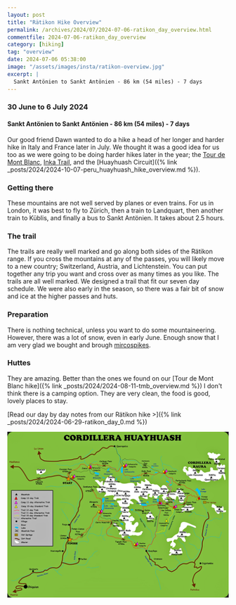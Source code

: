 ```yaml
---
layout: post
title: "Rätikon Hike Overview"
permalink: /archives/2024/07/2024-07-06-ratikon_day_overview.html
commentfile: 2024-07-06-ratikon_day_overview
category: [hiking]
tag: "overview"
date: 2024-07-06 05:38:00
image: "/assets/images/insta/ratikon-overview.jpg"
excerpt: |
  Sankt Antönien to Sankt Antönien - 86 km (54 miles) - 7 days
---
```


### 30 June to 6 July 2024

#### Sankt Antönien to Sankt Antönien - 86 km (54 miles) - 7 days

Our good friend Dawn wanted to do a hike a head of her longer and harder hike in Italy and France later in July. We thought it was a good idea for us too as we were going to be doing harder hikes later in the year; the [Tour de Mont Blanc](_posts/2024/2024-08-11-tmb_overview.md), [Inka Trail](_posts/2024/2024-09-19-peru_inka_trail_overview.md), and the [Huayhuash Circuit]({% link _posts/2024/2024-10-07-peru_huayhuash_hike_overview.md %}).

### Getting there

These mountains are not well served by planes or even trains. For us in London, it was best to fly to Zürich, then a train to Landquart, then another train to Küblis, and finally a bus to Sankt Antönien. It takes about 2.5 hours.

### The trail

The trails are really well marked and go along both sides of the Rätikon range. If you cross the mountains at any of the passes, you will likely move to a new country; Switzerland, Austria, and Lichtenstein. You can put together any trip you want and cross over as many times as you like. The trails are all well marked. We designed a trail that fit our seven day schedule. We were also early in the season, so there was a fair bit of snow and ice at the higher passes and huts.

### Preparation

There is nothing technical, unless you want to do some mountaineering. However, there was a lot of snow, even in early June. Enough snow that I am very glad we bought and brough [mircospikes](https://kahtoola.com/traction/microspikes-footwear-traction/).

### Huttes

They are amazing. Better than the ones we found on our [Tour de Mont Blanc hike]({% link _posts/2024/2024-08-11-tmb_overview.md %}) I don't think there is a camping option. They are very clean, the food is good, lovely places to stay.

[Read our day by day notes from our Rätikon hike >]({% link _posts/2024/2024-06-29-ratikon_day_0.md %})

[!["Map of the Rätikon"](/assets/images/insta/huayhuash-map.png "Map of the Rätikon")](/assets/images/insta/huayhuash-map.png)
